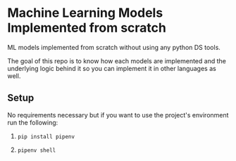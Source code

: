 # Machine Learning Models Implemented from scratch

ML models implemented from scratch without using any python DS tools.

The goal of this repo is to know how each models are implemented and the underlying logic behind it so you can implement it in other languages as well.


## Setup

No requirements necessary but if you want to use the project's environment run the following:

1. ```pip install pipenv```

2. ```pipenv shell```

